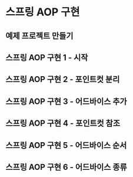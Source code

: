# 스프링 AOP 구현

## 예제 프로젝트 만들기

## 스프링 AOP 구현 1 - 시작

## 스프링 AOP 구현 2 - 포인트컷 분리

## 스프링 AOP 구현 3 - 어드바이스 추가

## 스프링 AOP 구현 4 - 포인트컷 참조

## 스프링 AOP 구현 5 - 어드바이스 순서

## 스프링 AOP 구현 6 - 어드바이스 종류
